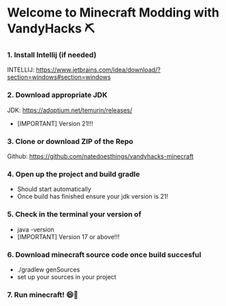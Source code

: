 # Welcome to Minecraft Modding with VandyHacks ⛏️


### 1. Install Intellij (if needed)
INTELLIJ: https://www.jetbrains.com/idea/download/?section=windows#section=windows

### 2. Download appropriate JDK
JDK: https://adoptium.net/temurin/releases/
- [IMPORTANT] Version 21!!!

### 3. Clone or download ZIP of the Repo
Github: https://github.com/natedoesthings/vandyhacks-minecraft

### 4. Open up the project and build gradle
- Should start automatically
- Once build has finished ensure your jdk version is 21!

### 5. Check in the terminal your version of 
- java -version 
- [IMPORTANT] Version 17 or above!!!

### 6. Download minecraft source code once build succesful
- ./gradlew genSources
- set up your sources in your project

### 7. Run minecraft! 😄🐣






